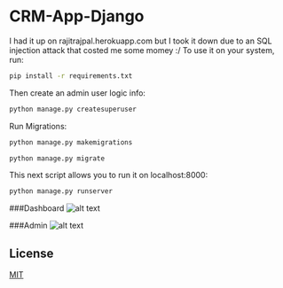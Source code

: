 # CRM-App-Django
I had it up on rajitrajpal.herokuapp.com but I took it down due to an SQL injection attack that costed me some momey :/
To use it on your system, run:
```bash
pip install -r requirements.txt
```
Then create an admin user logic info:
```bash
python manage.py createsuperuser
```
Run Migrations:
```bash
python manage.py makemigrations
```
```bash
python manage.py migrate
```
This next script allows you to run it on localhost:8000:
```bash
python manage.py runserver
```
###Dashboard
![alt text](https://github.com/[username]/[reponame]/blob/[branch]/image.jpg?raw=true)

###Admin
![alt text](https://github.com/[username]/[reponame]/blob/[branch]/image.jpg?raw=true)

## License
[MIT](https://choosealicense.com/licenses/mit/)

